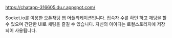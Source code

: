 https://chatapp-316605.du.r.appspot.com/



Socket.io를 이용한 오픈채팅 웹 어플리케이션입니다.
접속자 수를 확인 하고 채팅을 할 수 있으며 간단한 UI로 채팅을 즐길 수 있습니다.
자신의 아이디는 로컬스토리지에 저장되어 사용됩니다.
